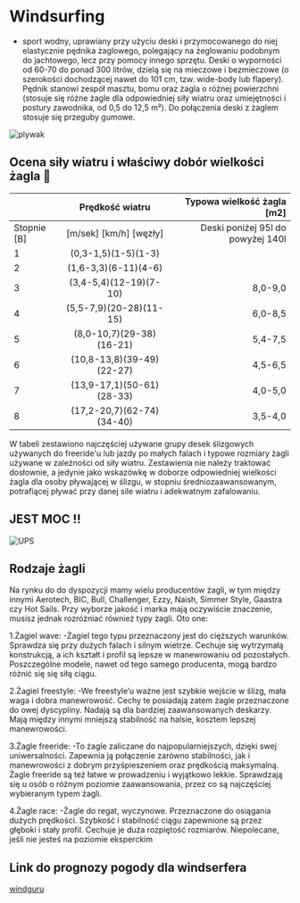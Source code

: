 # Windsurfing

- sport wodny, uprawiany przy użyciu deski i przymocowanego do niej elastycznie pędnika żaglowego, polegający na żeglowaniu podobnym do jachtowego, lecz przy pomocy innego sprzętu. Deski o wyporności od 60-70 do ponad 300 litrów, dzielą się na mieczowe i bezmieczowe (o szerokości dochodzącej nawet do 101 cm, tzw. wide-body lub flapery). Pędnik stanowi zespół masztu, bomu oraz żagla o różnej powierzchni (stosuje się różne żagle dla odpowiedniej siły wiatru oraz umiejętności i postury zawodnika, od 0,5 do 12,5 m²). Do połączenia deski z żaglem stosuje się przeguby gumowe.

![plywak](http://www.eastofmauiboardshop.com/images/campaign/11.jpg)


## Ocena siły wiatru i właściwy dobór wielkości żagla  :raised_hands:

|             | Prędkość wiatru| Typowa wielkość żagla [m2] |
| ------------- |:-------------: | -----:|
| Stopnie [B]     |[m/sek] [km/h] [węzły]              | Deski poniżej 95l do powyżej 140l     |
|   1           | (0,3-1,5)(1-5)(1-3)               |    |
|   2           | (1,6-3,3)(6-11)(4-6)              |    |
|   3           | (3,4-5,4)(12-19)(7-10)            | 8,0-9,0|
|   4           | (5,5-7,9)(20-28)(11-15)           | 6,0-8,5|
|   5           | (8,0-10,7)(29-38)(16-21)          | 5,4-7,5|
|   6           | (10,8-13,8)(39-49)(22-27)         | 4,5-6,5|
|   7           | (13,9-17,1)(50-61)(28-33)         | 4,0-5,0|
|   8           | (17,2-20,7)(62-74)(34-40)         | 3,5-4,0|

W tabeli zestawiono najczęściej używane grupy desek ślizgowych używanych do freeride'u lub jazdy po małych falach i typowe rozmiary żagli używane w zależności od siły wiatru. Zestawienia nie należy traktować dosłownie, a jedynie jako wskazówkę w doborze odpowiedniej wielkości żagla dla osoby pływającej w ślizgu, w stopniu średniozaawansowanym, potrafiącej pływać przy danej sile wiatru i adekwatnym zafalowaniu.

## JEST MOC !!

![UPS](https://media.giphy.com/media/cAYRqOgjncVqw/giphy.gif)

## Rodzaje żagli

Na rynku do do dyspozycji mamy wielu producentów żagli, w tym między innymi Aerotech, BIC, Bull, Challenger, Ezzy, Naish, Simmer Style, Gaastra czy Hot Sails. Przy wyborze jakość i marka mają oczywiście znaczenie, musisz jednak rozróżniać również typy żagli. Oto one:

1.Żagiel wave:
-Żagiel tego typu przeznaczony jest do cięższych warunków. Sprawdza się przy dużych falach i silnym wietrze. Cechuje się wytrzymałą konstrukcją, a ich kształt i profil są lepsze w manewrowaniu od pozostałych. Poszczególne modele, nawet od tego samego producenta, mogą bardzo różnić się się siłą ciągu.

2.Żagiel freestyle:
-We freestyle’u ważne jest szybkie wejście w ślizg, mała waga i dobra manewrowość. Cechy te posiadają zatem żagle przeznaczone do owej dyscypliny. Nadają są dla bardziej zaawansowanych deskarzy. Mają między innymi mniejszą stabilność na halsie, kosztem lepszej manewrowości.

3.Żagle freeride:
-To żagle zaliczane do najpopularniejszych, dzięki swej uniwersalności. Zapewnia ją połączenie zarówno stabilności, jak i manewrowości z dobrym przyśpieszeniem oraz prędkością maksymalną. Żagle freeride są też łatwe w prowadzeniu i wyjątkowo lekkie. Sprawdzają się u osób o różnym poziomie zaawansowania, przez co są najczęściej wybieranym typem żagli.

4.Żagle race:
-Żagle do regat, wyczynowe. Przeznaczone do osiągania dużych prędkości. Szybkość i stabilność ciągu zapewnione są przez głęboki i stały profil. Cechuje je duża rozpiętość rozmiarów. Niepolecane, jeśli nie jesteś na poziomie eksperckim



## Link do prognozy pogody dla windserfera
[windguru](https://www.windguru.cz/4909.com)




